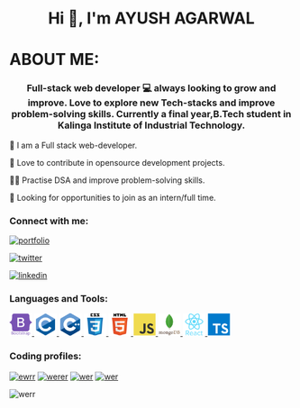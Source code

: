 <h1 align="center">Hi 👋, I'm AYUSH AGARWAL</h1>
<h1>ABOUT ME:</h1>
<h3 align="center">Full-stack web developer 💻 always looking to grow and improve. Love to explore new Tech-stacks and improve problem-solving skills. Currently a final year,B.Tech student in Kalinga Institute of Industrial Technology.</h3>

🔭 I am a Full stack web-developer.

🧠 Love to contribute in opensource development projects.

👯‍♀️ Practise DSA and improve problem-solving skills.

🤔 Looking for opportunities to join as an intern/full time.

<h3 align="left">Connect with me:</h3>

[![portfolio](https://img.shields.io/badge/my_portfolio-000?style=for-the-badge&logo=ko-fi&logoColor=white)](https://determined-lalande-446268.netlify.app/)   

[![twitter](https://img.shields.io/badge/twitter-1DA1F2?style=for-the-badge&logo=twitter&logoColor=white)](https://twitter.com/AyushAg17114381)

[![linkedin](https://img.shields.io/badge/linkedin-0A66C2?style=for-the-badge&logo=linkedin&logoColor=white)](https://www.linkedin.com/in/ayush-agarwal-077158186/)

<h3 align="left">Languages and Tools:</h3>
<p align="left"> <a href="https://getbootstrap.com" target="_blank" rel="noreferrer"> <img src="https://raw.githubusercontent.com/devicons/devicon/master/icons/bootstrap/bootstrap-plain-wordmark.svg" alt="bootstrap" width="40" height="40"/> </a> 
   <a href="https://www.cprogramming.com/" target="_blank" rel="noreferrer"> <img src="https://raw.githubusercontent.com/devicons/devicon/master/icons/c/c-original.svg" alt="c" width="40" height="40"/> </a> <a href="https://www.w3schools.com/cpp/" target="_blank" rel="noreferrer"> <img src="https://raw.githubusercontent.com/devicons/devicon/master/icons/cplusplus/cplusplus-original.svg" alt="cplusplus" width="40" height="40"/> </a>
   <a href="https://www.w3schools.com/css/" target="_blank" rel="noreferrer"> <img src="https://raw.githubusercontent.com/devicons/devicon/master/icons/css3/css3-original-wordmark.svg" alt="css3" width="40" height="40"/> </a>
    <a href="https://www.w3.org/html/" target="_blank" rel="noreferrer"> <img src="https://raw.githubusercontent.com/devicons/devicon/master/icons/html5/html5-original-wordmark.svg" alt="html5" width="40" height="40"/> </a>
   <a href="https://developer.mozilla.org/en-US/docs/Web/JavaScript" target="_blank" rel="noreferrer"> <img src="https://raw.githubusercontent.com/devicons/devicon/master/icons/javascript/javascript-original.svg" alt="javascript" width="40" height="40"/> </a> 
   <a href="https://www.mongodb.com/" target="_blank" rel="noreferrer"> <img src="https://raw.githubusercontent.com/devicons/devicon/master/icons/mongodb/mongodb-original-wordmark.svg" alt="mongodb" width="40" height="40"/> </a> <a href="https://reactjs.org/" target="_blank" rel="noreferrer"> <img src="https://raw.githubusercontent.com/devicons/devicon/master/icons/react/react-original-wordmark.svg" alt="react" width="40" height="40"/> </a>
    <a href="https://www.typescriptlang.org/" target="_blank" rel="noreferrer"> <img src="https://raw.githubusercontent.com/devicons/devicon/master/icons/typescript/typescript-original.svg" alt="typescript" width="40" height="40"/> </a> 
</p>

<h3 align="left">Coding profiles:</h3>

<p align="left">

<a href="https://www.codechef.com/users/ayushagarwal81" target="blank"><img align="center" src="https://cdn.jsdelivr.net/npm/simple-icons@3.1.0/icons/codechef.svg" alt="ewrr" height="30" width="40" /></a>
<a href="https://codeforces.com/profile/ayush050" target="blank"><img align="center" src="https://raw.githubusercontent.com/rahuldkjain/github-profile-readme-generator/master/src/images/icons/Social/codeforces.svg" alt="werer" height="30" width="40" /></a>
<a href="https://www.leetcode.com/wer" target="blank"><img align="center" src="https://raw.githubusercontent.com/rahuldkjain/github-profile-readme-generator/master/src/images/icons/Social/leet-code.svg" alt="wer" height="30" width="40" /></a>
<a href="https://auth.geeksforgeeks.org/user/ayushagarwal819" target="blank"><img align="center" src="https://raw.githubusercontent.com/rahuldkjain/github-profile-readme-generator/master/src/images/icons/Social/geeks-for-geeks.svg" alt="wer" height="30" width="40" /></a>
</p>

<p align="left"> <img src="https://komarev.com/ghpvc/?username=werr&label=Profile%20views&color=0e75b6&style=flat" alt="werr" /> </p>
